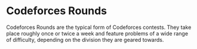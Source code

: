 # Codeforces Rounds

Codeforces Rounds are the typical form of Codeforces contests. They take place roughly once or twice a week and feature problems of a wide range of difficulty, depending on the division they are geared towards.